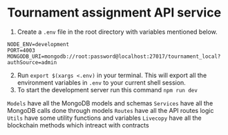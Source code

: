 # Tournament assignment API service

1. Create a `.env` file in the root directory with variables mentioned below.

```
NODE_ENV=development
PORT=4003
MONGODB_URI=mongodb://root:password@localhost:27017/tournament_local?authSource=admin
```
2. Run `export $(xargs <.env)` in your terminal. This will export all the environment variables in `.env` to your current shell session.
3. To start the development server run this command `npm run dev`

`Models` have all the MongoDB models and schemas
`Services` have all the MongoDB calls done through models
`Routes` have all the API routes logic
`Utils` have some utility functions and variables
`Livecopy` have all the blockchain methods which intreact with contracts
